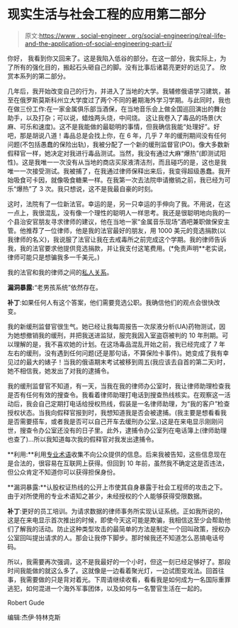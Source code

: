 # 现实生活与社会工程的应用第二部分

> 原文:[https://www . social-engineer . org/social-engineering/real-life-and-the-application-of-social-engineering-part-ii/](https://www.social-engineer.org/social-engineering/real-life-and-the-application-of-social-engineering-part-ii/)

你好，
我看到你又回来了。这是我陷入低谷的部分。在这一部分，我实际上，为了所有的强化目的，搬起石头砸自己的脚。没有比事后诸葛亮更好的远见了。
欣赏本系列的第二部分。

几年后，我开始改变自己的行为，并进入了当地的大学。我辅修俄语学习建筑，甚至在俄罗斯莫斯科州立大学度过了两个不同的暑期海外学习学期。与此同时，我也在做三份工作:在一家金属俱乐部当酒保，在当地音乐会上做全国巡回演出的舞台助手，以及打杂；可以说，蜡烛两头烧，中间烧。
 这让我卷入了毒品的场景(大麻、可乐和速度)。这不是我能做的最聪明的事情，但我确信我能“处理好”。好吧，那是胡说八道！毒品总是会找上你，在 6 年，几乎 7 年的缓刑期间没有任何问题(不包括愚蠢的保险出轨)，我被分配了一个新的缓刑监督官(PO)。像大多数新假释官一样，她决定对我进行毒品测试。当然，我没有通过大麻“爆热”(即测试阳性)。这是我唯一一次没有从当地的商店买尿液清洁剂，而且碰巧的是，这也是我唯一一次接受测试。我被捕了，在我通过律师保释出来后，我变得超级愚蠢。我开始吸食可卡因，就像吸食糖果一样。在我第一次去法院申请撤销之前，我已经为可乐“爆热”了 3 次。我只想说，这不是我最自豪的时刻。

这时，法院有了一位新法官。幸运的是，另一只幸运的手伸向了我。不用说，在这一点上，我很混乱，没有像一个理性的聪明人一样思考。我还是很聪明地向我的一个县治安官朋友寻求律师的建议，他在当地一家“金属音乐现场”酒吧兼职做保安主管。他推荐了一位律师，他是我的法官最好的朋友，用 1000 美元的竞选捐款(以我律师的名义)，我说服了法官让我在去戒毒所之前完成这个学期。我的律师告诉我，我的法官要求他提供竞选捐款，并让我支付这笔费用。(*免责声明**老实说，律师可能只是想骗我多一千美元。)

我的法官和我的律师之间的[私人关系](https://www.social-engineer.org/framework/information-gathering/communication-models/ "communication models")。

**漏洞暴露:**“老男孩系统”依然存在。

**补丁**:如果任何人有这个答案，他们需要竞选公职。我确信他们的观点会很快改变。

我的新缓刑监督官很生气。她已经让我每周报告一次尿液分析(UA)药物测试，因为她想撤销我的缓刑，并把我送进监狱，服完我因入室盗窃被判的 10 年刑期。可以理解的是，我不喜欢她的计划。在这场毒品混乱开始之前，我已经完成了 7 年左右的缓刑，没有遇到任何问题(还是那句话，不算保险卡事件)。她变成了我有幸见过的最大的婊子！当我的俄语期末考试被移到周五(我应该去自首的第二天)时，她不相信我，她发出了对我的逮捕令。

我的缓刑监督官不知道，有一天，当我在我的律师办公室时，我让律师助理检查我是否有任何有效的搜查令。我看着律师助理打电话到搜查热线核实。在观察这一活动后，我会自己定期打电话给授权热线，假装是一名律师助理，为“我的客户”检查授权状态。当我向假释官报到时，我想知道我是否会被逮捕。(我主要是想看看我是否需要搭车，或者我是否可以自己开车去缓刑办公室。)这是在来电显示刚刚问世，搜查令办公室还没有的日子里。此外，逮捕令办公室列在电话簿上(律师助理也查了)…所以我知道每次我的假释官对我发出逮捕令。

**利用:**利用[专业术语](https://www.social-engineer.org/framework/information-gathering/communication-models/ "communications placating")收集不向公众提供的信息。后来我被告知，这些信息现在是合法的，很容易在互联网上获得。但回到 10 年前，虽然我不确定这是否违法，但公众肯定不知道你可以获得担保身份。

**漏洞暴露:**认股权证热线的公开上市使其自身暴露于社会工程师的攻击之下。由于对所使用的专业术语知之甚少，未经授权的个人能够获得受限数据。

**补丁**:更好的员工培训。为请求数据的律师事务所实现认证系统。正如我所说的，这是在来电显示首次推出的时候，即使今天这可能是欺骗，我相信这至少会帮助他们了解我的活动。防止这种类型攻击的最简单的方法是制定一个回叫政策，授权办公室回叫提出请求的人。那会让我停下脚步。那时候我还不知道怎么恶搞电话号码。

所以，我需要再次强调，这不是我最好的一个小时，但这一刻已经足够好了。那段时间我能做的就这么多了。这就像是一边看着聚光灯，一边试图变戏法。回首往事，我需要做的只是背对着光。下周请继续收看，看看我是如何成为一名国际重罪逃犯，如何混进一个海外军事团体，以及如何与一名警官生活在一起的。

Robert Gude

编辑:杰伊·特林克斯